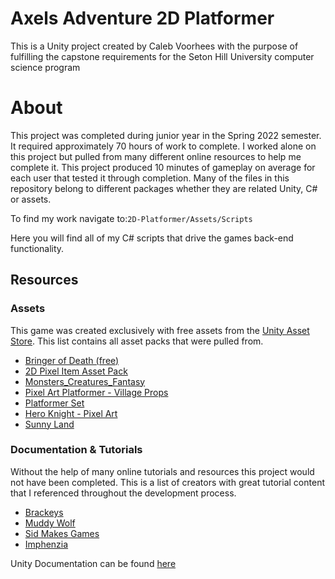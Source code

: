 # Axels Adventure 2D Platformer

This is a Unity project created by Caleb Voorhees with the purpose of fulfilling the capstone requirements for the Seton Hill University computer science program

# About

This project was completed during junior year in the Spring 2022 semester. It required approximately 70 hours of work to complete. I worked alone on this project but pulled from many different online resources to help me complete it. This project produced 10 minutes of gameplay on average for each user that tested it through completion. Many of the files in this repository belong to different packages whether they are related Unity, C# or assets. 

To find my work navigate to:`2D-Platformer/Assets/Scripts` 

Here you will find all of my C# scripts that drive the games back-end functionality.

## Resources
### Assets
This game was created exclusively with free assets from the [Unity Asset Store](https://assetstore.unity.com). This list contains all asset packs that were pulled from.

 - [Bringer of Death (free)](https://assetstore.unity.com/packages/2d/characters/bringer-of-death-free-195719)
 - [2D Pixel Item Asset Pack](https://assetstore.unity.com/packages/2d/gui/icons/2d-pixel-item-asset-pack-99645)
 - [Monsters_Creatures_Fantasy](https://assetstore.unity.com/packages/2d/characters/monsters-creatures-fantasy-167949)
 - [Pixel Art Platformer - Village Props](https://assetstore.unity.com/packages/2d/environments/pixel-art-platformer-village-props-166114)
 - [Platformer Set](https://assetstore.unity.com/packages/2d/environments/platformer-set-150023)
 - [Hero Knight - Pixel Art](https://assetstore.unity.com/packages/2d/characters/hero-knight-pixel-art-165188)
 - [Sunny Land](https://assetstore.unity.com/packages/2d/characters/sunny-land-103349)
### Documentation & Tutorials
Without the help of many online tutorials and resources this project would not have been completed. This is a list of creators with great tutorial content that I referenced throughout the development process.

- [Brackeys](https://www.youtube.com/c/Brackeys)
- [Muddy Wolf](https://www.youtube.com/@MuddyWolf)
- [Sid Makes Games](https://www.youtube.com/c/SidMakesGames)
- [Imphenzia](https://www.youtube.com/c/Imphenzia)

Unity Documentation can be found [here](https://docs.unity.com)
